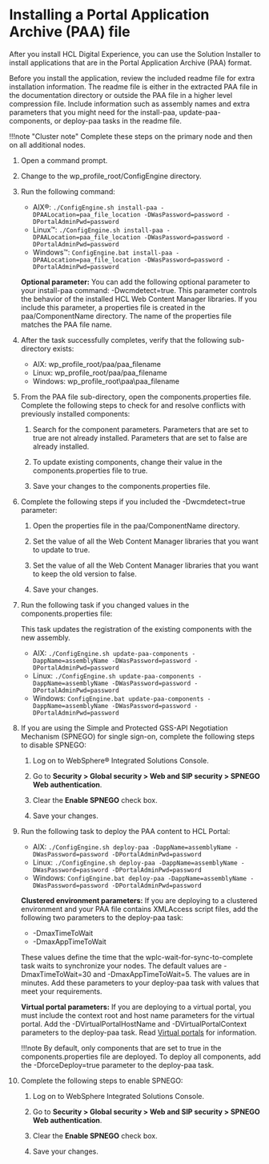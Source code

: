 # Installing a Portal Application Archive (PAA) file

After you install HCL Digital Experience, you can use the Solution Installer to install applications that are in the Portal Application Archive (PAA) format.

Before you install the application, review the included readme file for extra installation information. The readme file is either in the extracted PAA file in the documentation directory or outside the PAA file in a higher level compression file. Include information such as assembly names and extra parameters that you might need for the install-paa, update-paa-components, or deploy-paa tasks in the readme file.

!!!note "Cluster note"
    Complete these steps on the primary node and then on all additional nodes.

1.  Open a command prompt.

2.  Change to the wp_profile_root/ConfigEngine directory.

3.  Run the following command:

    -   AIX®: `./ConfigEngine.sh install-paa -DPAALocation=paa_file_location -DWasPassword=password -DPortalAdminPwd=password`
    -   Linux™: `./ConfigEngine.sh install-paa -DPAALocation=paa_file_location -DWasPassword=password -DPortalAdminPwd=password`
    -   Windows™: `ConfigEngine.bat install-paa -DPAALocation=paa_file_location -DWasPassword=password -DPortalAdminPwd=password`
  
    **Optional parameter:** You can add the following optional parameter to your install-paa command: -Dwcmdetect=true. This parameter controls the behavior of the installed HCL Web Content Manager libraries. If you include this parameter, a properties file is created in the paa/ComponentName directory. The name of the properties file matches the PAA file name.

4.  After the task successfully completes, verify that the following sub-directory exists:

    -   AIX: wp_profile_root/paa/paa_filename
    -   Linux: wp_profile_root/paa/paa_filename
    -   Windows: wp_profile_root\paa\paa_filename

5.  From the PAA file sub-directory, open the components.properties file. Complete the following steps to check for and resolve conflicts with previously installed components:

    1.  Search for the component parameters. Parameters that are set to true are not already installed. Parameters that are set to false are already installed.

    2.  To update existing components, change their value in the components.properties file to true.

    3.  Save your changes to the components.properties file.

6.  Complete the following steps if you included the -Dwcmdetect=true parameter:

    1.  Open the properties file in the paa/ComponentName directory.

    2.  Set the value of all the Web Content Manager libraries that you want to update to true.

    3.  Set the value of all the Web Content Manager libraries that you want to keep the old version to false.

    4.  Save your changes.

7.  Run the following task if you changed values in the components.properties file:

    This task updates the registration of the existing components with the new assembly.

    -   AIX: `./ConfigEngine.sh update-paa-components -DappName=assemblyName -DWasPassword=password -DPortalAdminPwd=password`
    -   Linux: `./ConfigEngine.sh update-paa-components -DappName=assemblyName -DWasPassword=password -DPortalAdminPwd=password`
    -   Windows: `ConfigEngine.bat update-paa-components -DappName=assemblyName -DWasPassword=password -DPortalAdminPwd=password`
    
8.  If you are using the Simple and Protected GSS-API Negotiation Mechanism \(SPNEGO\) for single sign-on, complete the following steps to disable SPNEGO:

    1.  Log on to WebSphere® Integrated Solutions Console.

    2.  Go to **Security > Global security > Web and SIP security > SPNEGO Web authentication**.

    3.  Clear the **Enable SPNEGO** check box.

    4.  Save your changes.

9.  Run the following task to deploy the PAA content to HCL Portal:

    -   AIX: `./ConfigEngine.sh deploy-paa -DappName=assemblyName -DWasPassword=password -DPortalAdminPwd=password`
    -   Linux: `./ConfigEngine.sh deploy-paa -DappName=assemblyName -DWasPassword=password -DPortalAdminPwd=password`
    -   Windows: `ConfigEngine.bat deploy-paa -DappName=assemblyName -DWasPassword=password -DPortalAdminPwd=password`

    **Clustered environment parameters:** If you are deploying to a clustered environment and your PAA file contains XMLAccess script files, add the following two parameters to the deploy-paa task:

    -   -DmaxTimeToWait
    -   -DmaxAppTimeToWait
    
    These values define the time that the wplc-wait-for-sync-to-complete task waits to synchronize your nodes. The default values are -DmaxTimeToWait=30 and -DmaxAppTimeToWait=5. The values are in minutes. Add these parameters to your deploy-paa task with values that meet your requirements.

    **Virtual portal parameters:** If you are deploying to a virtual portal, you must include the context root and host name parameters for the virtual portal. Add the -DVirtualPortalHostName and -DVirtualPortalContext parameters to the deploy-paa task. Read [Virtual portals](../../../../../build_sites/virtual_portal/index.md) for information.

    !!!note
        By default, only components that are set to true in the components.properties file are deployed. To deploy all components, add the -DforceDeploy=true parameter to the deploy-paa task.

10. Complete the following steps to enable SPNEGO:

    1.  Log on to WebSphere Integrated Solutions Console.

    2.  Go to **Security > Global security > Web and SIP security > SPNEGO Web authentication**.

    3.  Clear the **Enable SPNEGO** check box.

    4.  Save your changes.



